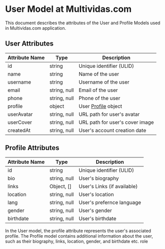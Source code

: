 # User Model at Multividas.com

This document describes the attributes of the User and Profile Models used in Multividas.com application.

## User Attributes

| Attribute Name      | Type           | Description                           |
|---------------------|----------------|---------------------------------------|
| id                  | string         | Unique identifier (ULID)
| name                | string         | Name of the user
| username            | string         | Username of the user
| email               | string, null   | Email of the user
| phone               | string, null   | Phone of the user
| profile             | object         | User [Profile](#profile) object
| userAvatar          | string, null   | URL path for user's avatar
| userCover           | string, null   | URL path for user's cover image
| createdAt           | string, null   | User's account creation date

## Profile Attributes

| Attribute Name      | Type           | Description                           |
|---------------------|----------------|---------------------------------------|
| id                  | string         | Unique identifier (ULID)
| bio                 | string, null   | User's biography
| links               | Object, []     | User's Links (if available)
| location            | string, null   | User's location
| lang                | string, null   | User's prefernce language
| gender              | string, null   | User's gender
| birthdate           | string, null   | User's birthdate

In the User model, the profile attribute represents the user's associated profile. The Profile model contains additional information about the user, such as their biography, links, location, gender, and birthdate etc.
role
